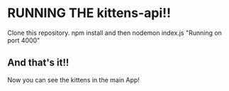 # RUNNING THE kittens-api!!

Clone this repository.
npm install
and then nodemon index.js
"Running on port 4000"

## And that's it!!
Now you can see the kittens in the main App!
